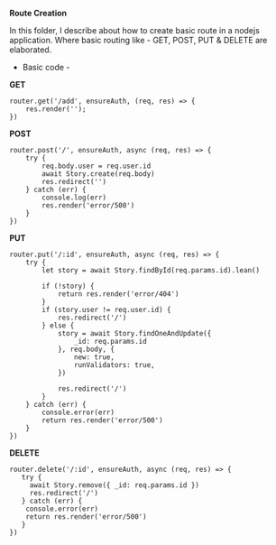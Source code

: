 **Route Creation**

In this folder, I describe about how to create basic route in a nodejs application.
Where basic routing like - GET, POST, PUT & DELETE are elaborated.

- Basic code - 

**GET**
```
router.get('/add', ensureAuth, (req, res) => {
    res.render('');
})

```

**POST**
```
router.post('/', ensureAuth, async (req, res) => {
    try {
        req.body.user = req.user.id
        await Story.create(req.body)
        res.redirect('')
    } catch (err) {
        console.log(err)
        res.render('error/500')
    }
})

```

**PUT**
```
router.put('/:id', ensureAuth, async (req, res) => {
    try {
        let story = await Story.findById(req.params.id).lean()

        if (!story) {
            return res.render('error/404')
        }
        if (story.user != req.user.id) {
            res.redirect('/')
        } else {
            story = await Story.findOneAndUpdate({
                _id: req.params.id
            }, req.body, {
                new: true,
                runValidators: true,
            })

            res.redirect('/')
        }
    } catch (err) {
        console.error(err)
        return res.render('error/500')
    }
})

```

**DELETE**
```
router.delete('/:id', ensureAuth, async (req, res) => {
   try {
     await Story.remove({ _id: req.params.id })
     res.redirect('/')
   } catch (err) {
    console.error(err)
    return res.render('error/500')
   }
})
```